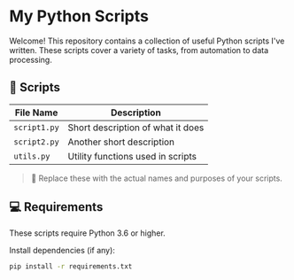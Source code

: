 # My Python Scripts

Welcome! This repository contains a collection of useful Python scripts I've written. These scripts cover a variety of tasks, from automation to data processing.

## 📂 Scripts

| File Name       | Description                          |
|----------------|--------------------------------------|
| `script1.py`    | Short description of what it does    |
| `script2.py`    | Another short description            |
| `utils.py`      | Utility functions used in scripts    |

> 📝 Replace these with the actual names and purposes of your scripts.

## 💻 Requirements

These scripts require Python 3.6 or higher.

Install dependencies (if any):

```bash
pip install -r requirements.txt
